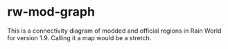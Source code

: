 # rw-mod-graph
This is a connectivity diagram of modded and official regions in Rain World for version 1.9. Calling it a map would be a stretch.
